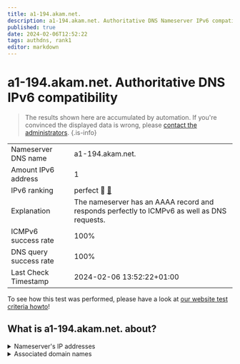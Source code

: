 ```yaml
---
title: a1-194.akam.net.
description: a1-194.akam.net. Authoritative DNS Nameserver IPv6 compatibility
published: true
date: 2024-02-06T12:52:22
tags: authdns, rank1
editor: markdown
---
```


# a1-194.akam.net. Authoritative DNS IPv6 compatibility

> The results shown here are accumulated by automation. If you're convinced the displayed data is wrong, please [contact the administrators](/howto/chat). 
{.is-info}




|   |   |
| - | - |
| Nameserver DNS name | a1-194.akam.net.
| Amount IPv6 address | 1
| IPv6 ranking | perfect :1st_place_medal: [🔗](/howto/ranking) |
| Explanation | The nameserver has an AAAA record and responds perfectly to ICMPv6 as well as DNS requests. |
| ICMPv6 success rate | 100%|
| DNS query success rate | 100% |
| Last Check Timestamp | 2024-02-06 13:52:22+01:00 |

To see how this test was performed, please have a look at [our website test criteria howto](/howto/testcriteria/authdns)!


## What is a1-194.akam.net. about?




<details>
<summary>Nameserver's IP addresses</summary>

2600:1401:2::c2

</details>



<details>
<summary>Associated domain names</summary>

steamcommunity.com

store.steampowered.com

</details>
